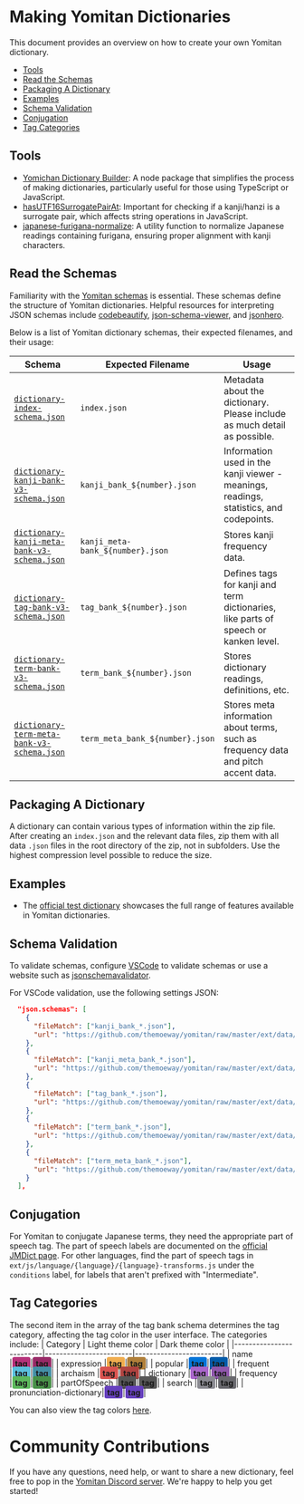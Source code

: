 # Making Yomitan Dictionaries　<!-- omit in toc -->

This document provides an overview on how to create your own Yomitan dictionary.

- [Tools](#tools)
- [Read the Schemas](#read-the-schemas)
- [Packaging A Dictionary](#packaging-a-dictionary)
- [Examples](#examples)
- [Schema Validation](#schema-validation)
- [Conjugation](#conjugation)
- [Tag Categories](#tag-categories)

## Tools

- [Yomichan Dictionary Builder](https://github.com/MarvNC/yomichan-dict-builder/): A node package that simplifies the process of making dictionaries, particularly useful for those using TypeScript or JavaScript.
- [hasUTF16SurrogatePairAt](https://www.npmjs.com/package/@stdlib/assert-has-utf16-surrogate-pair-at): Important for checking if a kanji/hanzi is a surrogate pair, which affects string operations in JavaScript.
- [japanese-furigana-normalize](https://github.com/MarvNC/japanese-furigana-normalize): A utility function to normalize Japanese readings containing furigana, ensuring proper alignment with kanji characters.

## Read the Schemas

Familiarity with the [Yomitan schemas](https://github.com/themoeway/yomitan/tree/master/ext/data/schemas) is essential. These schemas define the structure of Yomitan dictionaries. Helpful resources for interpreting JSON schemas include [codebeautify](https://codebeautify.org/jsonviewer/), [json-schema-viewer](https://json-schema-viewer.vercel.app/), and [jsonhero](https://jsonhero.io/).

Below is a list of Yomitan dictionary schemas, their expected filenames, and their usage:

| Schema                                                                                                                                                     | Expected Filename                | Usage                                                                                  |
| ---------------------------------------------------------------------------------------------------------------------------------------------------------- | -------------------------------- | -------------------------------------------------------------------------------------- |
| [`dictionary-index-schema.json`](https://github.com/themoeway/yomitan/tree/master/ext/data/schemas/dictionary-index-schema.json)                           | `index.json`                     | Metadata about the dictionary. Please include as much detail as possible.              |
| [`dictionary-kanji-bank-v3-schema.json`](https://github.com/themoeway/yomitan/tree/master/ext/data/schemas/dictionary-kanji-bank-v3-schema.json)           | `kanji_bank_${number}.json`      | Information used in the kanji viewer - meanings, readings, statistics, and codepoints. |
| [`dictionary-kanji-meta-bank-v3-schema.json`](https://github.com/themoeway/yomitan/tree/master/ext/data/schemas/dictionary-kanji-meta-bank-v3-schema.json) | `kanji_meta-bank_${number}.json` | Stores kanji frequency data.                                                           |
| [`dictionary-tag-bank-v3-schema.json`](https://github.com/themoeway/yomitan/tree/master/ext/data/schemas/dictionary-tag-bank-v3-schema.json)               | `tag_bank_${number}.json`        | Defines tags for kanji and term dictionaries, like parts of speech or kanken level.    |
| [`dictionary-term-bank-v3-schema.json`](https://github.com/themoeway/yomitan/tree/master/ext/data/schemas/dictionary-term-bank-v3-schema.json)             | `term_bank_${number}.json`       | Stores dictionary readings, definitions, etc.                                          |
| [`dictionary-term-meta-bank-v3-schema.json`](https://github.com/themoeway/yomitan/tree/master/ext/data/schemas/dictionary-term-meta-bank-v3-schema.json)   | `term_meta_bank_${number}.json`  | Stores meta information about terms, such as frequency data and pitch accent data.     |

## Packaging A Dictionary

A dictionary can contain various types of information within the zip file. After creating an `index.json` and the relevant data files, zip them with all data `.json` files in the root directory of the zip, not in subfolders. Use the highest compression level possible to reduce the size.

## Examples

- The [official test dictionary](https://github.com/themoeway/yomitan/tree/master/test/data/dictionaries/valid-dictionary1) showcases the full range of features available in Yomitan dictionaries.

## Schema Validation

To validate schemas, configure [VSCode](https://code.visualstudio.com/docs/languages/json#_json-schemas-and-settings) to validate schemas or use a website such as [jsonschemavalidator](https://www.jsonschemavalidator.net/).

For VSCode validation, use the following settings JSON:

```json
  "json.schemas": [
    {
      "fileMatch": ["kanji_bank_*.json"],
      "url": "https://github.com/themoeway/yomitan/raw/master/ext/data/schemas/dictionary-kanji-bank-v3-schema.json"
    },
    {
      "fileMatch": ["kanji_meta_bank_*.json"],
      "url": "https://github.com/themoeway/yomitan/raw/master/ext/data/schemas/dictionary-kanji-meta-bank-v3-schema.json"
    },
    {
      "fileMatch": ["tag_bank_*.json"],
      "url": "https://github.com/themoeway/yomitan/raw/master/ext/data/schemas/dictionary-tag-bank-v3-schema.json"
    },
    {
      "fileMatch": ["term_bank_*.json"],
      "url": "https://github.com/themoeway/yomitan/raw/master/ext/data/schemas/dictionary-term-bank-v3-schema.json"
    },
    {
      "fileMatch": ["term_meta_bank_*.json"],
      "url": "https://github.com/themoeway/yomitan/raw/master/ext/data/schemas/dictionary-term-meta-bank-v3-schema.json"
    }
  ],
```

## Conjugation

For Yomitan to conjugate Japanese terms, they need the appropriate part of speech tag. The part of speech labels are documented on the [official JMDict page](http://www.edrdg.org/jmdictdb/cgi-bin/edhelp.py?svc=jmdict&sid=#kw_pos). For other languages, find the part of speech tags in `ext/js/language/{language}/{language}-transforms.js` under the `conditions` label, for labels that aren't prefixed with "Intermediate".

## Tag Categories

The second item in the array of the tag bank schema determines the tag category, affecting the tag color in the user interface. The categories include:
| Category | Light theme color | Dark theme color |
|-------------------------|------------------------|------------------------|
| name |<span style="padding: 2.5px 5px; border-radius: 0.25em; font-weight: bold; background-color:#b6327a">tag</span>|<span style="padding: 2.5px 5px; border-radius: 0.25em; font-weight: bold; background-color:#992a67">tag</span>|
| expression |<span style="padding: 2.5px 5px; border-radius: 0.25em; font-weight: bold; background-color:#f0ad4e">tag</span>|<span style="padding: 2.5px 5px; border-radius: 0.25em; font-weight: bold; background-color:#b07f39">tag</span>|
| popular |<span style="padding: 2.5px 5px; border-radius: 0.25em; font-weight: bold; background-color:#0275d8">tag</span>|<span style="padding: 2.5px 5px; border-radius: 0.25em; font-weight: bold; background-color:#025caa">tag</span>|
| frequent |<span style="padding: 2.5px 5px; border-radius: 0.25em; font-weight: bold; background-color:#5bc0de">tag</span>|<span style="padding: 2.5px 5px; border-radius: 0.25em; font-weight: bold; background-color:#4490a7">tag</span>|
| archaism |<span style="padding: 2.5px 5px; border-radius: 0.25em; font-weight: bold; background-color:#d9534f">tag</span>|<span style="padding: 2.5px 5px; border-radius: 0.25em; font-weight: bold; background-color:#b04340">tag</span>|
| dictionary |<span style="padding: 2.5px 5px; border-radius: 0.25em; font-weight: bold; background-color:#aa66cc">tag</span>|<span style="padding: 2.5px 5px; border-radius: 0.25em; font-weight: bold; background-color:#9057ad">tag</span>|
| frequency |<span style="padding: 2.5px 5px; border-radius: 0.25em; font-weight: bold; background-color:#5cb85c">tag</span>|<span style="padding: 2.5px 5px; border-radius: 0.25em; font-weight: bold; background-color:#489148">tag</span>|
| partOfSpeech |<span style="padding: 2.5px 5px; border-radius: 0.25em; font-weight: bold; background-color:#565656">tag</span>|<span style="padding: 2.5px 5px; border-radius: 0.25em; font-weight: bold; background-color:#565656">tag</span>|
| search |<span style="padding: 2.5px 5px; border-radius: 0.25em; font-weight: bold; background-color:#8a8a91">tag</span>|<span style="padding: 2.5px 5px; border-radius: 0.25em; font-weight: bold; background-color:#69696e">tag</span>|
| pronunciation-dictionary|<span style="padding: 2.5px 5px; border-radius: 0.25em; font-weight: bold; background-color:#6640be">tag</span>|<span style="padding: 2.5px 5px; border-radius: 0.25em; font-weight: bold; background-color:#6640be">tag</span>|

You can also view the tag colors [here](https://github.com/themoeway/yomitan/blob/48f1d012ad5045319d4e492dfbefa39da92817b2/ext/css/display.css#L136-L149).

# Community Contributions

If you have any questions, need help, or want to share a new dictionary, feel free to pop in the [Yomitan Discord server](/README.md#yomitan). We're happy to help you get started!
